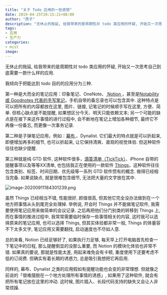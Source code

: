 ```yaml
---
title: "关于 Todo 应用的一些感想"
date: 2019-04-25T20:15:21+08:00
author: "质子"
description: "无休止的拖延, 给我带来的是周期性对 todo 类应用的怀疑, 开始又一次思考自己到底需要一款什么样的应用."
tags:
- 应用
- 生产力
categories: 
- mist
image: 
---
```


无休止的拖延, 给我带来的是周期性对 todo 类应用的怀疑, 开始又一次思考自己到底需要一款什么样的应用.
<!--more-->

我倾向于把能达到 todo 目的的应用分为三种.

第一种是大而全的笔记应用：印象笔记、OneNote、[ Notion ]( https://sspai.com/post/52176 )，甚至是[Notability 或 Goodnotes 代表的手写笔记]( https://sspai.com/post/44621 )，手机自带的备忘录也可以包含其中. 这种特点是可以把所有的内容都放在这里, 图片、链接, 记笔记的时候顺手写在这里, 方便、简单. 但核心缺点是不能提醒, 如果想区分今天、明天只能依赖文本; 另一个可能的缺点是在接下来这件事情的进行过程中, 会不断地在笔记上增加各种细节, 最终它不再像一份备忘, 而更像一次事务记录. 

第二种是子弹笔记应用，例如：[幕布 ]( https://sspai.com/post/47228 )、Dynalist. 它们最大的特点就是可以折起来, 即便增加再多的细节, 也可以折起来, 让它保持清爽、直观的视觉体验. 但这种软件往往也缺少提醒.

第三种就是纯 GTD 软件, 这种软件很多，[滴答清单（TickTick）]( https://sspai.com/post/39960 )、iPhone 自带的提醒事项以及等等XX清单, 也包括我正在使用的一款软件 [Things]( https://sspai.com/post/41360 )，这种软件往往包含类别、标签、时间日期、优先级等一系列 GTD 软件惯有的概念. 做得已经相当完备. 如果说缺点, 就是很难包含细节, 无法把大量的文字放在其中.

![image-20200911184301239.png](/images/image-20200911184301239.png)

虽然 Things 已经相当不错, 性能很好, 颜值很高, 但其他它完全没办法做到在一个地方把事情从头到尾完全处理掉. 举例说, 开会时 Things 并不能做笔记软件, 我需要使用笔记应用来做简单的会议记录. 之后再把他们分门别类的转移到 Things 上, 而在事情的推进过程中, 我常常需要临时保存一些事情相关的内容, 这时我可以选择原来的笔记应用, 也可以选择 Things, 但其实体验都非常一般, Things 的体量容不下太多文字, 笔记应用又需要翻找, 启动速度也不尽如人意.

总的来看, Notion 已经足够好了, 如果执行力足够, 每天早上打开电脑首先检查一下笔记中的日程, 那么提醒倒显的没那么重要, 而 Notion 的模块化体验也非常不错. 如果真的要说, 那就是性能太差, 用起来难免会有卡顿, 重度使用下还要考虑不低的订阅费. 但确实有着长期的诱惑力, 总是吸引我想把它再启用.

同样的, 幕布、Dynalist 之类的应用假如有提醒功能也会变的非常理想. 但就像之前说的「很难摆脱在一个地方处理所有事情的诱惑」, 如果用了这种软件, 就会有把所有笔记放在这里的冲动. 这时候, 图片插入、长段代码支持的缺失又会让人非常烦躁.